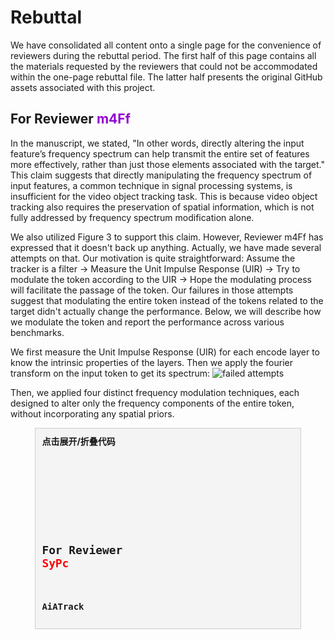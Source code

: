 # Rebuttal
We have consolidated all content onto a single page for the convenience of reviewers during the rebuttal period. The first half of this page contains all the materials requested by the reviewers that could not be accommodated within the one-page rebuttal file. The latter half presents the original GitHub assets associated with this project.

## For Reviewer <span style="color:DarkViolet;">m4Ff</span>
In the manuscript, we stated, "In other words, directly altering the input feature’s frequency spectrum can help transmit the entire set of features more effectively, rather than just those elements associated with the target." This claim suggests that directly manipulating the frequency spectrum of input features, a common technique in signal processing systems, is insufficient for the video object tracking task. This is because video object tracking also requires the preservation of spatial information, which is not fully addressed by frequency spectrum modification alone.

We also utilized Figure 3 to support this claim. However, Reviewer m4Ff has expressed that it doesn't back up anything. Actually, we have made several attempts on that. Our motivation is quite straightforward: Assume the tracker is a filter → Measure the Unit Impulse Response (UIR) → Try to modulate the token according to the UIR → Hope the modulating process will facilitate the passage of the token. Our failures in those attempts suggest that modulating the entire token instead of the tokens related to the target didn't actually change the performance. Below, we will describe how we modulate the token and report the performance across various benchmarks.

We first measure the Unit Impulse Response (UIR) for each encode layer to know the intrinsic properties of the layers. Then we apply the fourier transform on the input token to get its spectrum:
![failed attempts](https://github.com/user-attachments/assets/8cd628c0-d78e-45a6-aa47-1e207352feea)

Then, we applied four distinct frequency modulation techniques, each designed to alter only the frequency components of the entire token, without incorporating any spatial priors.
<!DOCTYPE html>
<html lang="en">
<head>
    <meta charset="UTF-8">
    <meta name="viewport" content="width=device-width, initial-scale=1.0">
    <title>Code Folding and Scroll</title>
    <style>
        .code-container {
            width: 80%;
            margin: 0 auto;
            background-color: #f4f4f4;
            border: 1px solid #ccc;
            padding: 10px;
            max-height: 300px;
            overflow-y: auto;
        }
        .code-header {
            cursor: pointer;
            font-weight: bold;
            margin-bottom: 10px;
        }
        .code-content {
            display: none;
        }
        .code-content pre {
            margin: 0;
        }
    </style>
</head>
<body>

<div class="code-container">
    <div class="code-header" onclick="toggleCode('code1')">点击展开/折叠代码</div>
    <div class="code-content" id="code1">
        <pre><code>

def dist(number, mean_list,std_list, tolerance=0.1, adjustment_factor=10):
    mean_value = np.mean(mean_list)
    std_dev_value = sum(std_list)/(len(std_list)**0.5)

    # Compute the PDF for the given number
    target_probability = norm.pdf(number, mean_value, std_dev_value)

    # Compute the PDF for each sample in vector_list
    #print(np.sum(target_probability))
    # Adjust the probability based on the distribution of vector_list
    adjusted_probability = target_probability / np.sum(target_probability)

    # Apply an adjustment factor to make the probabilities relatively larger
    adjusted_probability *= adjustment_factor

    return adjusted_probability

def dd(data, threshold=3.5):
    data_mean = np.mean(data)
    data_std = np.std(data)
    z_scores = np.abs((data - data_mean) / data_std)

    # 计算每个位置为异常值的概率
    outlier_probs = 1.0 / (1.0 + np.exp(-z_scores))

    return outlier_probs

def cos_window(sz):
    cos_window = np.hanning(int(sz[1]))[:, np.newaxis].dot(np.hanning(int(sz[0]))[np.newaxis, :])
    return cos_window

class BaseModulator():
    def __init__(self, freq):
        self.freq
    def _modulate_(self,image):
        pass
    

class Modulator1(BaseModulator):
    def __init__(self, freq,log_flag=False):

        self.interp_factor=0.125
        
        # System Fourier Characteristic
        
        if log_flag:
            freq = freq.log()

        self.SFC = freq

        b,c,h,w = freq.shape
        tmp = freq

        tmp = tmp + 1e-6

        tmp = torch.roll(tmp, shifts=(int(h/2), int(w/2)), dims=(2, 3))

        tmp = tmp.mean(dim=(0, 1))
        min_index = torch.argmin(tmp.abs()).item()
        max_index_2d = (min_index // tmp.shape[1], min_index % tmp.shape[1])
        self.mh,self.mw = max_index_2d
        # -----------------------------------------------------------------------
        self.freq_charac = tmp.diag()[int(h/2):].cpu().detach().numpy()   
        self.freq_index = np.argmax(self.freq_charac)
        
        # -----------------------------------------------------------------------

        tmp = tmp/tmp.sum()

        self.mover = tmp
        self.H = 0
        self.modulator = None
        self.score_list = []
        self.score = 0
        self.d = 0
        self.mean = []
        self.std = []

    def _preprocessing(self,img,cos_window,eps=1e-5):
        img=np.log(img+1)
        img=(img-np.mean(img))/(np.std(img)+eps)
        return cos_window*img
    
    def _rand_warp(self,img):
        h, w = img.shape[:2]
        C = .1
        ang = np.random.uniform(-C, C)
        c, s = np.cos(ang), np.sin(ang)
        W = np.array([[c + np.random.uniform(-C, C), -s + np.random.uniform(-C, C), 0],
                      [s + np.random.uniform(-C, C), c + np.random.uniform(-C, C), 0]])
        center_warp = np.array([[w / 2], [h / 2]])
        tmp = np.sum(W[:, :2], axis=1).reshape((2, 1))
        W[:, 2:] = center_warp - center_warp * tmp
        warped = cv2.warpAffine(img, W, (w, h), cv2.BORDER_REFLECT)
        return warped
        
    def _modulate_(self,image,coords):
        x,y,w,h = coords
        
        w = 1.5*w
        h = 1.5*h
        x1 = x - 1/4*w
        y1 = y- 1/4*h
        x2 = x + 5/4*w
        y2 = y + 5/4*h
        H,W,C = image.shape
        x1 = int(max(0,x1))
        y1 = int(max(0,y1))
        x2 = int(min(x2,W))
        y2 = int(min(y2,H))
        w = int(x2-x1)
        h = int(y2-y1)

        
        image_tmp = image
        #image_tmp = image.numpy()
        #image_tmp = image_tmp[0]
        #image_tmp = image_tmp.transpose((1, 2, 0))
        #print(image_tmp.shape)
        if len(image_tmp.shape)!=2:
            #print(image_tmp.shape,image_tmp.shape[2]==3)
            assert image_tmp.shape[2]==3
            image_tmp=cv2.cvtColor(image_tmp,cv2.COLOR_BGR2GRAY)
        image_tmp=image_tmp.astype(np.float32)/255
        #print(3)
        self._center=(x+w/2,y+h/2)
        self.w,self.h=w,h
        w,h=int(round(w)),int(round(h))
        #print(3)
        self.cos_window=cos_window((w,h))
        #print(3)
        self._fi=cv2.getRectSubPix(image_tmp,(w,h),self._center)
        #print(type(self._fi),self._fi.shape)
        #print(3)
        mover = self.mover
        mover = mover.detach().cpu().numpy()
        #print(type(mover),mover.shape,mover)
        real_part = mover.real
        imag_part = mover.imag
        resized_real = cv2.resize(real_part, (w, h), interpolation=cv2.INTER_LINEAR)
        resized_imag = cv2.resize(imag_part, (w, h), interpolation=cv2.INTER_LINEAR)
        mover = resized_real + 1j * resized_imag
        self._Ai=np.zeros_like(mover)
        self._Bi=np.zeros_like(mover)
        #print(3)
        fi=self._rand_warp(self._fi)
        Fi=np.fft.fft2(self._preprocessing(fi,self.cos_window))
        shift_h = int(h / 2)
        shift_w = int(w / 2)

        Fi = np.roll(Fi, shift=-shift_h, axis=0)

        Fi = np.roll(Fi, shift=-shift_w, axis=1)
        self._Ai=mover*np.conj(Fi)
        self._Bi=Fi*np.conj(Fi)
        if isinstance(self.H,int):
            self.H = self._Ai/self._Bi
        else:
            #print(self._Ai.shape,self.H.shape)
            H_shape = self.H.shape
            f = interp2d(np.arange(H_shape[1]), np.arange(H_shape[0]), self.H, kind='linear')
            Ai_shape = self._Ai.shape
            # 创建一个新的网格，对应于目标矩阵Ai的大小
            new_grid_x = np.arange(Ai_shape[1])
            new_grid_y = np.arange(Ai_shape[0])
            new_H = f(new_grid_x, new_grid_y)
            self.H =self.interp_factor*(mover*np.conj(Fi))/(Fi*np.conj(Fi))+(1-self.interp_factor)*new_H
        #Hi = torch.from_numpy(self.H).unsqueeze(0).unsqueeze(0).float()
        #print(Hi.shape)
        Hi = self.H
        img_fre=np.fft.fft2(image[y1:y2,x1:x2,:])
        shift_w = int(w / 2)
        shift_h = int(h/2)
        img_fre = np.roll(img_fre, shift=-shift_h, axis=0)
        img_fre = np.roll(img_fre, shift=-shift_w, axis=1)

        Gi=Hi[:,:,np.newaxis]*img_fre
        #print(Hi.shape,img_fre.shape,Gi.shape)
        Gi = np.roll(Gi, shift=-shift_h, axis=0)
        Gi = np.roll(Gi, shift=-shift_w, axis=1)
        

        gi = np.real(np.fft.ifft2(Gi))

        self.score_list.append(gi)
        self.score = gi
        gi = gi/gi.max()


        gi_tmp = gi*255

        img_fre = np.fft.fft2(image)
        num_offset = 60
        if len(self.mean)<num_offset:
            self.mean.append(np.mean(gi))
            self.std.append(np.std(gi))

            image[y1:y2,x1:x2,:] =  (1-gi)*image[y1:y2,x1:x2,:] + gi_tmp*gi
            
            

            # more
            #img_fre = torch.roll(img_fre, shifts=(int(self.mh), int(self.mw)), dims=(0, 1))
            
            img_fre = np.roll(img_fre, shift=-int(self.mh), axis=0)
            img_fre = np.roll(img_fre, shift=-int(self.mw), axis=1)
            

            img_modu = np.abs(np.fft.ifft2(img_fre))
            

            #print(gi.mean()) tensor(0.5128)
            #print(image.shape,gi.shape,img_modu.shape,gi.mean())
            # (432, 576, 3) (182, 76, 3) (432, 576, 3)
            # operands could not be broadcast together with shapes (234,108) (182,76)
            image = (1-gi.mean()*0.08)*image + gi.mean()*0.08*img_modu

            return image        
        elif len(self.mean) == num_offset:
            #print(len(self.score_list))

            self.d = dist(self.score,self.mean,self.std)
            d = self.d
            
            #print(d.max(),d.min())
            # more
            
            
            img_fre = np.roll(img_fre, shift=-int(self.mh), axis=0)
            img_fre = np.roll(img_fre, shift=-int(self.mw), axis=1)
            #print(d.max(),d.min())
            img_modu = np.abs(np.fft.ifft2(img_fre))
            
            d_tmp = d.min()
            
            image = (1-d_tmp*0.08)*image + d_tmp*0.08*img_modu
            return image
        else:

            #self.d = dist(self.score,self.score_list[1:-1])
            #d=self.d
            #print(self.d.shape)
            if self.d.shape[0] != int(y2-y1) or self.d.shape[1] != int(x2-x1):
                #print("reshaping")
                target_height = int(y2 - y1)
                target_width = int(x2 - x1)
                self.d = cv2.resize(self.d, (target_width, target_height), interpolation=cv2.INTER_NEAREST)  
            d = self.d    
            #print(gi_tmp.shape,d.shape,image[y1:y2,x1:x2,:].shape)
            image[y1:y2,x1:x2,:] =  (1-d)*image[y1:y2,x1:x2,:] + gi_tmp*d
            #print(1)
            #print(gi_tmp.shape,d.shape,image[y1:y2,x1:x2,:].shape)
            image[y1:y2,x1:x2,:] =  (1-d)*image[y1:y2,x1:x2,:] + gi_tmp*d
            
            
            #print(d.max(),d.min())
            # more
            img_fre = np.roll(img_fre, shift=-int(self.mh), axis=0)
            img_fre = np.roll(img_fre, shift=-int(self.mw), axis=1)
            #print(d.max(),d.min())
            img_modu = np.abs(np.fft.ifft2(img_fre))
            
            #print(d.max(),d.min())
            #print(gi.mean()) tensor(0.5128)
            d_tmp = d.min()
            image = (1-d_tmp)*0.08*image + d_tmp*0.08*img_modu

            return image        
    @staticmethod
    def draw_freq(image):
        pass
    
    


class Modulator2(BaseModulator):
    def __init__(self, freq,log_flag=False):
        if log_flag:
            freq = freq.log()

        self.SFC = freq

        b,c,h,w = freq.shape
        tmp = freq

        tmp = tmp + 1e-6

        tmp = torch.roll(tmp, shifts=(int(h/2), int(w/2)), dims=(2, 3))

        tmp = tmp.mean(dim=(0, 1))
        min_index = torch.argmin(tmp.abs()).item()
        min_index_2d = (min_index // tmp.shape[1], min_index % tmp.shape[1])
        self.mh,self.mw = min_index_2d
        # -----------------------------------------------------------------------
        self.freq_charac = tmp.diag()[int(h/2):].cpu().detach().numpy()   
        self.freq_index = np.argmax(self.freq_charac)
        
        # -----------------------------------------------------------------------

        tmp = tmp/tmp.sum()

        self.mover = tmp
        self.H = 0
        self.modulator = None
        self.score_list = []
        self.score = 0
        self.d = 0

    def _preprocessing(self,img,cos_window,eps=1e-5):
        img=np.log(img+1)
        img=(img-np.mean(img))/(np.std(img)+eps)
        return cos_window*img
    
    def _rand_warp(self,img):
        h, w = img.shape[:2]
        C = .1
        ang = np.random.uniform(-C, C)
        c, s = np.cos(ang), np.sin(ang)
        W = np.array([[c + np.random.uniform(-C, C), -s + np.random.uniform(-C, C), 0],
                      [s + np.random.uniform(-C, C), c + np.random.uniform(-C, C), 0]])
        center_warp = np.array([[w / 2], [h / 2]])
        tmp = np.sum(W[:, :2], axis=1).reshape((2, 1))
        W[:, 2:] = center_warp - center_warp * tmp
        warped = cv2.warpAffine(img, W, (w, h), cv2.BORDER_REFLECT)
        return warped
        
    def _modulate_(self,image,coords):
        x,y,w,h = coords
        w = 1.5*w
        h = 1.5*h
        x1 = x - 1/4*w
        y1 = y- 1/4*h
        x2 = x + 5/4*w
        y2 = y + 5/4*h
        H,W,C = image.shape
        x1 = int(max(0,x1))
        y1 = int(max(0,y1))
        x2 = int(min(x2,W))
        y2 = int(min(y2,H))
        w = int(x2-x1)
        h = int(y2-y1)

        image_tmp = image
        if len(image_tmp.shape)!=2:
            assert image_tmp.shape[2]==3
            image_tmp=cv2.cvtColor(image_tmp,cv2.COLOR_BGR2GRAY)
        image_tmp=image_tmp.astype(np.float32)/255
        self._center=(x+w/2,y+h/2)
        self.w,self.h=w,h
        w,h=int(round(w)),int(round(h))
        self.cos_window=cos_window((w,h))
        self._fi=cv2.getRectSubPix(image_tmp,(w,h),self._center)
        mover = self.mover
        mover = mover.detach().cpu().numpy()
        real_part = mover.real
        imag_part = mover.imag
        resized_real = cv2.resize(real_part, (w, h), interpolation=cv2.INTER_LINEAR)
        resized_imag = cv2.resize(imag_part, (w, h), interpolation=cv2.INTER_LINEAR)
        mover = resized_real + 1j * resized_imag
        mover = np.abs(mover)
        # dd
        mover_prob = dd(mover)
        self._Ai=np.zeros_like(mover)
        self._Bi=np.zeros_like(mover)
        #print(3)
        fi=self._fi
        Fi=np.fft.fft2(self._preprocessing(fi,self.cos_window))
        shift_h = int(h / 2)
        shift_w = int(w / 2)

        Fi = np.roll(Fi, shift=-shift_h, axis=0)
        Fi = (1-mover_prob)*Fi
        Fi = np.roll(Fi, shift=-shift_w, axis=1)
        
        pic = np.real(np.fft.ifft2(Fi))
        #print(mover_prob.max(),mover_prob.min())
        #print(mover_prob[:,:,np.newaxis].shape,pic.shape,image[y1:y2,x1:x2,:].shape)
        # torch.Size([182, 76, 1]) (182, 76) (182, 76, 3)
        image[y1:y2,x1:x2,:] =  (1-0.28*mover_prob[:,:,np.newaxis])*pic[:,:,np.newaxis] + 0.28*mover_prob[:,:,np.newaxis]*image[y1:y2,x1:x2,:]
        #print(2)
        return image        
    @staticmethod
    def draw_freq(image):
        pass


class Modulator3(BaseModulator):
    def __init__(self, freq,log_flag=False):
        if log_flag:
            freq = freq.log()

        self.SFC = freq

        b,c,h,w = freq.shape
        
        
        h_t = np.linspace(0,1,h)
        w_t = np.linspace(0,1,w)
        h_fc = 0
        w_fc = 0
        for i in range(h):
            h_fc = h_fc + np.cos(2*np.pi*(i+1)*h_t)
        for j in range(w):
            w_fc = w_fc + np.cos(2*np.pi*(j+1)*w_t)
        #print(h_fc.shape,w_fc.shape,h,w)
        m1,m2 = np.meshgrid(h_fc, w_fc)
        self.mover = m1*m2
        tmp = freq

        tmp = tmp + 1e-6

        tmp = torch.roll(tmp, shifts=(int(h/2), int(w/2)), dims=(2, 3))

        tmp = tmp.mean(dim=(0, 1))
        
        tmp = tmp/tmp.sum()

        self.weight = tmp.detach().cpu().numpy()
        

    def _preprocessing(self,img,cos_window,eps=1e-5):
        img=np.log(img+1)
        img=(img-np.mean(img))/(np.std(img)+eps)
        return cos_window*img
    
    def _rand_warp(self,img):
        h, w = img.shape[:2]
        C = .1
        ang = np.random.uniform(-C, C)
        c, s = np.cos(ang), np.sin(ang)
        W = np.array([[c + np.random.uniform(-C, C), -s + np.random.uniform(-C, C), 0],
                      [s + np.random.uniform(-C, C), c + np.random.uniform(-C, C), 0]])
        center_warp = np.array([[w / 2], [h / 2]])
        tmp = np.sum(W[:, :2], axis=1).reshape((2, 1))
        W[:, 2:] = center_warp - center_warp * tmp
        warped = cv2.warpAffine(img, W, (w, h), cv2.BORDER_REFLECT)
        return warped
        
    def _modulate_(self,image,coords):
        x,y,w,h = coords
        w = 1.5*w
        h = 1.5*h
        x1 = x - 1/4*w
        y1 = y- 1/4*h
        x2 = x + 5/4*w
        y2 = y + 5/4*h
        H,W,C = image.shape
        x1 = int(max(0,x1))
        y1 = int(max(0,y1))
        x2 = int(min(x2,W))
        y2 = int(min(y2,H))
        w = int(x2-x1)
        h = int(y2-y1)
        mover = self.mover
        weight = self.weight
        
        hh,ww = mover.shape

        img_tmp = cv2.resize(image[y1:y2,x1:x2,:], (ww, hh), interpolation=cv2.INTER_LINEAR)
        
        img_tmp =  (1-0.28*weight[:,:,None])*img_tmp + 0.28*weight[:,:,None]*mover[:,:,None]*img_tmp

        img_tmp = img_tmp-img_tmp.min()
        img_tmp = img_tmp/img_tmp.max()*255
        img_tmp = img_tmp.astype(np.uint8)
        image[y1:y2,x1:x2,:] = cv2.resize(img_tmp,(w,h), interpolation=cv2.INTER_LINEAR)

        return image
        print("not jump!")
        image_tmp = image
        if len(image_tmp.shape)!=2:
            assert image_tmp.shape[2]==3
            image_tmp=cv2.cvtColor(image_tmp,cv2.COLOR_BGR2GRAY)
        image_tmp=image_tmp.astype(np.float32)/255
        self._center=(x+w/2,y+h/2)
        self.w,self.h=w,h
        w,h=int(round(w)),int(round(h))
        self.cos_window=cos_window((w,h))
        self._fi=cv2.getRectSubPix(image_tmp,(w,h),self._center)
        
        
        mover = self.mover
        mover = mover.detach().cpu().numpy()
        real_part = mover.real
        imag_part = mover.imag
        resized_real = cv2.resize(real_part, (w, h), interpolation=cv2.INTER_LINEAR)
        resized_imag = cv2.resize(imag_part, (w, h), interpolation=cv2.INTER_LINEAR)
        mover = resized_real + 1j * resized_imag
        mover = np.abs(mover)
        # dd
        mover_prob = dd(mover)
        self._Ai=np.zeros_like(mover)
        self._Bi=np.zeros_like(mover)
        #print(3)
        fi=self._fi
        Fi=np.fft.fft2(self._preprocessing(fi,self.cos_window))
        shift_h = int(h / 2)
        shift_w = int(w / 2)

        Fi = np.roll(Fi, shift=-shift_h, axis=0)
        Fi = (1-mover_prob)*Fi
        Fi = np.roll(Fi, shift=-shift_w, axis=1)
        
        pic = np.real(np.fft.ifft2(Fi))
        #print(mover_prob.max(),mover_prob.min())
        #print(mover_prob[:,:,np.newaxis].shape,pic.shape,image[y1:y2,x1:x2,:].shape)
        # torch.Size([182, 76, 1]) (182, 76) (182, 76, 3)
        image[y1:y2,x1:x2,:] =  (1-0.28*mover_prob[:,:,np.newaxis])*pic[:,:,np.newaxis] + 0.28*mover_prob[:,:,np.newaxis]*image[y1:y2,x1:x2,:]
        #print(2)
        return image        
    @staticmethod
    def draw_freq(image):
        pass

class Modulator4(BaseModulator):
    def __init__(self, freq,log_flag=False):

        self.interp_factor=0.125
        
        # System Fourier Characteristic
        
        if log_flag:
            freq = freq.log()

        self.SFC = freq

        b,c,h,w = freq.shape
        tmp = freq

        tmp = tmp + 1e-6

        tmp = torch.roll(tmp, shifts=(int(h/2), int(w/2)), dims=(2, 3))

        tmp = tmp.mean(dim=(0, 1))
        min_index = torch.argmin(tmp.abs()).item()
        max_index_2d = (min_index // tmp.shape[1], min_index % tmp.shape[1])
        self.mh,self.mw = max_index_2d
        # -----------------------------------------------------------------------
        self.freq_charac = tmp.diag()[int(h/2):].cpu().detach().numpy()   
        self.freq_index = np.argmax(self.freq_charac)
        
        # -----------------------------------------------------------------------

        tmp = tmp/tmp.sum()

        self.mover = tmp
        self.H = 0
        self.modulator = None
        self.score_list = []
        self.score = 0
        self.d = 0
        self.mean = []
        self.std = []

    def _preprocessing(self,img,cos_window,eps=1e-5):
        img=np.log(img+1)
        img=(img-np.mean(img))/(np.std(img)+eps)
        return cos_window*img
    
    def _rand_warp(self,img):
        h, w = img.shape[:2]
        C = .1
        ang = np.random.uniform(-C, C)
        c, s = np.cos(ang), np.sin(ang)
        W = np.array([[c + np.random.uniform(-C, C), -s + np.random.uniform(-C, C), 0],
                      [s + np.random.uniform(-C, C), c + np.random.uniform(-C, C), 0]])
        center_warp = np.array([[w / 2], [h / 2]])
        tmp = np.sum(W[:, :2], axis=1).reshape((2, 1))
        W[:, 2:] = center_warp - center_warp * tmp
        warped = cv2.warpAffine(img, W, (w, h), cv2.BORDER_REFLECT)
        return warped
        
    def _modulate_(self,image,coords):
        x,y,w,h = coords
        
        w = 1.5*w
        h = 1.5*h
        x1 = x - 1/4*w
        y1 = y- 1/4*h
        x2 = x + 5/4*w
        y2 = y + 5/4*h
        H,W,C = image.shape
        x1 = int(max(0,x1))
        y1 = int(max(0,y1))
        x2 = int(min(x2,W))
        y2 = int(min(y2,H))
        w = int(x2-x1)
        h = int(y2-y1)

        
        image_tmp = image
        #image_tmp = image.numpy()
        #image_tmp = image_tmp[0]
        #image_tmp = image_tmp.transpose((1, 2, 0))
        #print(image_tmp.shape)
        if len(image_tmp.shape)!=2:
            #print(image_tmp.shape,image_tmp.shape[2]==3)
            assert image_tmp.shape[2]==3
            image_tmp=cv2.cvtColor(image_tmp,cv2.COLOR_BGR2GRAY)
        image_tmp=image_tmp.astype(np.float32)/255
        #print(3)
        self._center=(x+w/2,y+h/2)
        self.w,self.h=w,h
        w,h=int(round(w)),int(round(h))
        #print(3)
        self.cos_window=cos_window((w,h))
        #print(3)
        self._fi=cv2.getRectSubPix(image_tmp,(w,h),self._center)
        #print(type(self._fi),self._fi.shape)
        #print(3)
        mover = self.mover
        mover = mover.detach().cpu().numpy()
        #print(type(mover),mover.shape,mover)
        real_part = mover.real
        imag_part = mover.imag
        resized_real = cv2.resize(real_part, (w, h), interpolation=cv2.INTER_LINEAR)
        resized_imag = cv2.resize(imag_part, (w, h), interpolation=cv2.INTER_LINEAR)
        mover = resized_real + 1j * resized_imag
        self._Ai=np.zeros_like(mover)
        self._Bi=np.zeros_like(mover)
        #print(3)
        fi=self._rand_warp(self._fi)
        Fi=np.fft.fft2(self._preprocessing(fi,self.cos_window))
        shift_h = int(h / 2)
        shift_w = int(w / 2)

        Fi = np.roll(Fi, shift=-shift_h, axis=0)

        Fi = np.roll(Fi, shift=-shift_w, axis=1)
        self._Ai=mover*np.conj(Fi)
        self._Bi=Fi*np.conj(Fi)
        if isinstance(self.H,int):
            self.H = self._Ai/self._Bi
        else:
            #print(self._Ai.shape,self.H.shape)
            H_shape = self.H.shape
            f = interp2d(np.arange(H_shape[1]), np.arange(H_shape[0]), self.H, kind='linear')
            Ai_shape = self._Ai.shape
            # 创建一个新的网格，对应于目标矩阵Ai的大小
            new_grid_x = np.arange(Ai_shape[1])
            new_grid_y = np.arange(Ai_shape[0])
            new_H = f(new_grid_x, new_grid_y)
            self.H =self.interp_factor*(mover*np.conj(Fi))/(Fi*np.conj(Fi))+(1-self.interp_factor)*new_H
        #Hi = torch.from_numpy(self.H).unsqueeze(0).unsqueeze(0).float()
        #print(Hi.shape)
        Hi = self.H
        img_fre=np.fft.fft2(image[y1:y2,x1:x2,:])
        shift_w = int(w / 2)
        shift_h = int(h/2)
        img_fre = np.roll(img_fre, shift=-shift_h, axis=0)
        img_fre = np.roll(img_fre, shift=-shift_w, axis=1)

        Gi=Hi[:,:,np.newaxis]*img_fre
        #print(Hi.shape,img_fre.shape,Gi.shape)
        Gi = np.roll(Gi, shift=-shift_h, axis=0)
        Gi = np.roll(Gi, shift=-shift_w, axis=1)
        

        gi = np.real(np.fft.ifft2(Gi))

        self.score_list.append(gi)
        self.score = gi
        gi = gi/gi.max()


        gi_tmp = gi*255

        img_fre = np.fft.fft2(image)
        num_offset = 60
        if len(self.mean)<num_offset:
            self.mean.append(np.mean(gi))
            self.std.append(np.std(gi))

            image[y1:y2,x1:x2,:] =  (1-gi)*image[y1:y2,x1:x2,:] + gi_tmp*gi
            
            

            # more
            #img_fre = torch.roll(img_fre, shifts=(int(self.mh), int(self.mw)), dims=(0, 1))
            
            img_fre = np.roll(img_fre, shift=-int(self.mh), axis=0)
            img_fre = np.roll(img_fre, shift=-int(self.mw), axis=1)
            

            img_modu = np.abs(np.fft.ifft2(img_fre))
            

            #print(gi.mean()) tensor(0.5128)
            #print(image.shape,gi.shape,img_modu.shape,gi.mean())
            # (432, 576, 3) (182, 76, 3) (432, 576, 3)
            # operands could not be broadcast together with shapes (234,108) (182,76)
            image = (1-gi.mean()*0.08)*image + gi.mean()*0.08*img_modu

            return image
        </code></pre>
    </div>
</div>

<script>
    function toggleCode(id) {
        var codeContent = document.getElementById(id);
        if (codeContent.style.display === "none") {
            codeContent.style.display = "block";
        } else {
            codeContent.style.display = "none";
        }
    }
</script>
</body>
</html>

## For Reviewer <span style="color:red;">SyPc</span>

### AiATrack
>If you find the images on this anonymous GitHub page too small, you can right-click on the image, select "Open image in new tab," and then download the file. All images are in SVG format, which can be scaled up without loss of quality.

![UIR Figure 1](sup/pics/UIR/fig1.svg)

![UIR Figure 2](sup/pics/UIR/fig2.svg)

### ARTrack
>If you find the images on this anonymous GitHub page too small, you can right-click on the image, select "Open image in new tab," and then download the file. All images are in SVG format, which can be scaled up without loss of quality.

![UIR Figure 3](sup/pics/UIR/fig3.svg)

![UIR Figure 4](sup/pics/UIR/fig4.svg)

![UIR Figure 5](sup/pics/UIR/fig5.svg)

![UIR Figure 6](sup/pics/UIR/fig6.svg)

### Mixformer
>If you find the images on this anonymous GitHub page too small, you can right-click on the image, select "Open image in new tab," and then download the file. All images are in SVG format, which can be scaled up without loss of quality.

![UIR Figure 7](sup/pics/UIR/fig7.svg)

#### &nbsp;&nbsp;&nbsp;&nbsp;&nbsp;&nbsp;&nbsp;&nbsp;&nbsp;&nbsp;&nbsp;&nbsp;&nbsp;&nbsp;&nbsp;&nbsp;&nbsp;&nbsp;Encoder Layer 5 &nbsp;&nbsp;&nbsp;&nbsp;&nbsp;&nbsp;&nbsp;&nbsp;&nbsp;&nbsp;&nbsp;&nbsp;&nbsp;&nbsp;&nbsp;&nbsp;&nbsp;&nbsp;&nbsp;&nbsp;&nbsp;&nbsp;&nbsp;&nbsp;&nbsp;&nbsp;&nbsp;&nbsp;&nbsp;&nbsp; Encoder Layer 6  &nbsp;&nbsp;&nbsp;&nbsp;&nbsp;&nbsp;&nbsp;&nbsp;&nbsp;&nbsp;&nbsp;&nbsp;&nbsp;&nbsp;&nbsp;&nbsp;&nbsp;&nbsp;&nbsp;&nbsp;&nbsp;&nbsp;&nbsp;&nbsp;&nbsp;&nbsp;&nbsp;&nbsp;&nbsp;&nbsp;               Encoder Layer 7 &nbsp;&nbsp;&nbsp;&nbsp;&nbsp;&nbsp;&nbsp;&nbsp;&nbsp;&nbsp;&nbsp;&nbsp;&nbsp;&nbsp;&nbsp;&nbsp;&nbsp;&nbsp;&nbsp;&nbsp;&nbsp;&nbsp;&nbsp;&nbsp;&nbsp;&nbsp;&nbsp;&nbsp;&nbsp;&nbsp;                Encoder Layer 8
![UIR Figure 8](sup/pics/UIR/fig8.png)

#### &nbsp;&nbsp;&nbsp;&nbsp;&nbsp;&nbsp;&nbsp;&nbsp;&nbsp;&nbsp;&nbsp;&nbsp;&nbsp;&nbsp;&nbsp;&nbsp;&nbsp;&nbsp;Encoder Layer 9 &nbsp;&nbsp;&nbsp;&nbsp;&nbsp;&nbsp;&nbsp;&nbsp;&nbsp;&nbsp;&nbsp;&nbsp;&nbsp;&nbsp;&nbsp;&nbsp;&nbsp;&nbsp;&nbsp;&nbsp;&nbsp;&nbsp;&nbsp;&nbsp;&nbsp;&nbsp;&nbsp;&nbsp;&nbsp;&nbsp; Encoder Layer 10  &nbsp;&nbsp;&nbsp;&nbsp;&nbsp;&nbsp;&nbsp;&nbsp;&nbsp;&nbsp;&nbsp;&nbsp;&nbsp;&nbsp;&nbsp;&nbsp;&nbsp;&nbsp;&nbsp;&nbsp;&nbsp;&nbsp;&nbsp;&nbsp;&nbsp;&nbsp;&nbsp;&nbsp;&nbsp;&nbsp;               Encoder Layer 11 &nbsp;&nbsp;&nbsp;&nbsp;&nbsp;&nbsp;&nbsp;&nbsp;&nbsp;&nbsp;&nbsp;&nbsp;&nbsp;&nbsp;&nbsp;&nbsp;&nbsp;&nbsp;&nbsp;&nbsp;&nbsp;&nbsp;&nbsp;&nbsp;&nbsp;&nbsp;&nbsp;&nbsp;&nbsp;&nbsp;                Encoder Layer 12
![UIR Figure 9](sup/pics/UIR/fig9.png)

![UIR Figure 10](sup/pics/UIR/fig10.svg)

### ODTrack
>If you find the images on this anonymous GitHub page too small, you can right-click on the image, select "Open image in new tab," and then download the file. All images are in SVG format, which can be scaled up without loss of quality.

#### &nbsp;&nbsp;&nbsp;&nbsp;&nbsp;&nbsp;&nbsp;&nbsp;&nbsp;&nbsp;&nbsp;&nbsp;&nbsp;&nbsp;&nbsp;&nbsp;&nbsp;&nbsp;Encoder Layer 1 &nbsp;&nbsp;&nbsp;&nbsp;&nbsp;&nbsp;&nbsp;&nbsp;&nbsp;&nbsp;&nbsp;&nbsp;&nbsp;&nbsp;&nbsp;&nbsp;&nbsp;&nbsp;&nbsp;&nbsp;&nbsp;&nbsp;&nbsp;&nbsp;&nbsp;&nbsp;&nbsp;&nbsp;&nbsp;&nbsp; Encoder Layer 2  &nbsp;&nbsp;&nbsp;&nbsp;&nbsp;&nbsp;&nbsp;&nbsp;&nbsp;&nbsp;&nbsp;&nbsp;&nbsp;&nbsp;&nbsp;&nbsp;&nbsp;&nbsp;&nbsp;&nbsp;&nbsp;&nbsp;&nbsp;&nbsp;&nbsp;&nbsp;&nbsp;&nbsp;&nbsp;&nbsp;               Encoder Layer 3 &nbsp;&nbsp;&nbsp;&nbsp;&nbsp;&nbsp;&nbsp;&nbsp;&nbsp;&nbsp;&nbsp;&nbsp;&nbsp;&nbsp;&nbsp;&nbsp;&nbsp;&nbsp;&nbsp;&nbsp;&nbsp;&nbsp;&nbsp;&nbsp;&nbsp;&nbsp;&nbsp;&nbsp;&nbsp;&nbsp;                Encoder Layer 4
![UIR Figure 11](sup/pics/UIR/fig11.png)

#### &nbsp;&nbsp;&nbsp;&nbsp;&nbsp;&nbsp;&nbsp;&nbsp;&nbsp;&nbsp;&nbsp;&nbsp;&nbsp;&nbsp;&nbsp;&nbsp;&nbsp;&nbsp;Encoder Layer 5 &nbsp;&nbsp;&nbsp;&nbsp;&nbsp;&nbsp;&nbsp;&nbsp;&nbsp;&nbsp;&nbsp;&nbsp;&nbsp;&nbsp;&nbsp;&nbsp;&nbsp;&nbsp;&nbsp;&nbsp;&nbsp;&nbsp;&nbsp;&nbsp;&nbsp;&nbsp;&nbsp;&nbsp;&nbsp;&nbsp; Encoder Layer 6  &nbsp;&nbsp;&nbsp;&nbsp;&nbsp;&nbsp;&nbsp;&nbsp;&nbsp;&nbsp;&nbsp;&nbsp;&nbsp;&nbsp;&nbsp;&nbsp;&nbsp;&nbsp;&nbsp;&nbsp;&nbsp;&nbsp;&nbsp;&nbsp;&nbsp;&nbsp;&nbsp;&nbsp;&nbsp;&nbsp;               Encoder Layer 7 &nbsp;&nbsp;&nbsp;&nbsp;&nbsp;&nbsp;&nbsp;&nbsp;&nbsp;&nbsp;&nbsp;&nbsp;&nbsp;&nbsp;&nbsp;&nbsp;&nbsp;&nbsp;&nbsp;&nbsp;&nbsp;&nbsp;&nbsp;&nbsp;&nbsp;&nbsp;&nbsp;&nbsp;&nbsp;&nbsp;                Encoder Layer 8
![UIR Figure 12](sup/pics/UIR/fig12.png)

#### &nbsp;&nbsp;&nbsp;&nbsp;&nbsp;&nbsp;&nbsp;&nbsp;&nbsp;&nbsp;&nbsp;&nbsp;&nbsp;&nbsp;&nbsp;&nbsp;&nbsp;&nbsp;Encoder Layer 9 &nbsp;&nbsp;&nbsp;&nbsp;&nbsp;&nbsp;&nbsp;&nbsp;&nbsp;&nbsp;&nbsp;&nbsp;&nbsp;&nbsp;&nbsp;&nbsp;&nbsp;&nbsp;&nbsp;&nbsp;&nbsp;&nbsp;&nbsp;&nbsp;&nbsp;&nbsp;&nbsp;&nbsp;&nbsp;&nbsp; Encoder Layer 10  &nbsp;&nbsp;&nbsp;&nbsp;&nbsp;&nbsp;&nbsp;&nbsp;&nbsp;&nbsp;&nbsp;&nbsp;&nbsp;&nbsp;&nbsp;&nbsp;&nbsp;&nbsp;&nbsp;&nbsp;&nbsp;&nbsp;&nbsp;&nbsp;&nbsp;&nbsp;&nbsp;&nbsp;&nbsp;&nbsp;               Encoder Layer 11 &nbsp;&nbsp;&nbsp;&nbsp;&nbsp;&nbsp;&nbsp;&nbsp;&nbsp;&nbsp;&nbsp;&nbsp;&nbsp;&nbsp;&nbsp;&nbsp;&nbsp;&nbsp;&nbsp;&nbsp;&nbsp;&nbsp;&nbsp;&nbsp;&nbsp;&nbsp;&nbsp;&nbsp;&nbsp;&nbsp;                Encoder Layer 12
![UIR Figure 13](sup/pics/UIR/fig13.png)

#### &nbsp;&nbsp;&nbsp;&nbsp;&nbsp;&nbsp;&nbsp;&nbsp;&nbsp;&nbsp;&nbsp;&nbsp;&nbsp;&nbsp;&nbsp;&nbsp;&nbsp;&nbsp;Encoder Layer 13 &nbsp;&nbsp;&nbsp;&nbsp;&nbsp;&nbsp;&nbsp;&nbsp;&nbsp;&nbsp;&nbsp;&nbsp;&nbsp;&nbsp;&nbsp;&nbsp;&nbsp;&nbsp;&nbsp;&nbsp;&nbsp;&nbsp;&nbsp;&nbsp;&nbsp;&nbsp;&nbsp;&nbsp;&nbsp;&nbsp; Encoder Layer 14  &nbsp;&nbsp;&nbsp;&nbsp;&nbsp;&nbsp;&nbsp;&nbsp;&nbsp;&nbsp;&nbsp;&nbsp;&nbsp;&nbsp;&nbsp;&nbsp;&nbsp;&nbsp;&nbsp;&nbsp;&nbsp;&nbsp;&nbsp;&nbsp;&nbsp;&nbsp;&nbsp;&nbsp;&nbsp;&nbsp;               Encoder Layer 15 &nbsp;&nbsp;&nbsp;&nbsp;&nbsp;&nbsp;&nbsp;&nbsp;&nbsp;&nbsp;&nbsp;&nbsp;&nbsp;&nbsp;&nbsp;&nbsp;&nbsp;&nbsp;&nbsp;&nbsp;&nbsp;&nbsp;&nbsp;&nbsp;&nbsp;&nbsp;&nbsp;&nbsp;&nbsp;&nbsp;                Encoder Layer 16
![UIR Figure 14](sup/pics/UIR/fig14.png)

#### &nbsp;&nbsp;&nbsp;&nbsp;&nbsp;&nbsp;&nbsp;&nbsp;&nbsp;&nbsp;&nbsp;&nbsp;&nbsp;&nbsp;&nbsp;&nbsp;&nbsp;&nbsp;Encoder Layer 17 &nbsp;&nbsp;&nbsp;&nbsp;&nbsp;&nbsp;&nbsp;&nbsp;&nbsp;&nbsp;&nbsp;&nbsp;&nbsp;&nbsp;&nbsp;&nbsp;&nbsp;&nbsp;&nbsp;&nbsp;&nbsp;&nbsp;&nbsp;&nbsp;&nbsp;&nbsp;&nbsp;&nbsp;&nbsp;&nbsp; Encoder Layer 18  &nbsp;&nbsp;&nbsp;&nbsp;&nbsp;&nbsp;&nbsp;&nbsp;&nbsp;&nbsp;&nbsp;&nbsp;&nbsp;&nbsp;&nbsp;&nbsp;&nbsp;&nbsp;&nbsp;&nbsp;&nbsp;&nbsp;&nbsp;&nbsp;&nbsp;&nbsp;&nbsp;&nbsp;&nbsp;&nbsp;               Encoder Layer 19 &nbsp;&nbsp;&nbsp;&nbsp;&nbsp;&nbsp;&nbsp;&nbsp;&nbsp;&nbsp;&nbsp;&nbsp;&nbsp;&nbsp;&nbsp;&nbsp;&nbsp;&nbsp;&nbsp;&nbsp;&nbsp;&nbsp;&nbsp;&nbsp;&nbsp;&nbsp;&nbsp;&nbsp;&nbsp;&nbsp;                Encoder Layer 20
![UIR Figure 15](sup/pics/UIR/fig15.png)

#### &nbsp;&nbsp;&nbsp;&nbsp;&nbsp;&nbsp;&nbsp;&nbsp;&nbsp;&nbsp;&nbsp;&nbsp;&nbsp;&nbsp;&nbsp;&nbsp;&nbsp;&nbsp;Encoder Layer 21 &nbsp;&nbsp;&nbsp;&nbsp;&nbsp;&nbsp;&nbsp;&nbsp;&nbsp;&nbsp;&nbsp;&nbsp;&nbsp;&nbsp;&nbsp;&nbsp;&nbsp;&nbsp;&nbsp;&nbsp;&nbsp;&nbsp;&nbsp;&nbsp;&nbsp;&nbsp;&nbsp;&nbsp;&nbsp;&nbsp; Encoder Layer 22  &nbsp;&nbsp;&nbsp;&nbsp;&nbsp;&nbsp;&nbsp;&nbsp;&nbsp;&nbsp;&nbsp;&nbsp;&nbsp;&nbsp;&nbsp;&nbsp;&nbsp;&nbsp;&nbsp;&nbsp;&nbsp;&nbsp;&nbsp;&nbsp;&nbsp;&nbsp;&nbsp;&nbsp;&nbsp;&nbsp;               Encoder Layer 23 &nbsp;&nbsp;&nbsp;&nbsp;&nbsp;&nbsp;&nbsp;&nbsp;&nbsp;&nbsp;&nbsp;&nbsp;&nbsp;&nbsp;&nbsp;&nbsp;&nbsp;&nbsp;&nbsp;&nbsp;&nbsp;&nbsp;&nbsp;&nbsp;&nbsp;&nbsp;&nbsp;&nbsp;&nbsp;&nbsp;                Encoder Layer 24
![UIR Figure 16](sup/pics/UIR/fig16.png)

![UIR Figure 17](sup/pics/UIR/fig17.svg)

### OSTrack
>If you find the images on this anonymous GitHub page too small, you can right-click on the image, select "Open image in new tab," and then download the file. All images are in SVG format, which can be scaled up without loss of quality.

#### &nbsp;&nbsp;&nbsp;&nbsp;&nbsp;&nbsp;&nbsp;&nbsp;&nbsp;&nbsp;&nbsp;&nbsp;&nbsp;&nbsp;&nbsp;&nbsp;&nbsp;&nbsp;Encoder Layer 1 &nbsp;&nbsp;&nbsp;&nbsp;&nbsp;&nbsp;&nbsp;&nbsp;&nbsp;&nbsp;&nbsp;&nbsp;&nbsp;&nbsp;&nbsp;&nbsp;&nbsp;&nbsp;&nbsp;&nbsp;&nbsp;&nbsp;&nbsp;&nbsp;&nbsp;&nbsp;&nbsp;&nbsp;&nbsp;&nbsp; Encoder Layer 2  &nbsp;&nbsp;&nbsp;&nbsp;&nbsp;&nbsp;&nbsp;&nbsp;&nbsp;&nbsp;&nbsp;&nbsp;&nbsp;&nbsp;&nbsp;&nbsp;&nbsp;&nbsp;&nbsp;&nbsp;&nbsp;&nbsp;&nbsp;&nbsp;&nbsp;&nbsp;&nbsp;&nbsp;&nbsp;&nbsp;               Encoder Layer 3 &nbsp;&nbsp;&nbsp;&nbsp;&nbsp;&nbsp;&nbsp;&nbsp;&nbsp;&nbsp;&nbsp;&nbsp;&nbsp;&nbsp;&nbsp;&nbsp;&nbsp;&nbsp;&nbsp;&nbsp;&nbsp;&nbsp;&nbsp;&nbsp;&nbsp;&nbsp;&nbsp;&nbsp;&nbsp;&nbsp;                Encoder Layer 4
![UIR Figure 18](sup/pics/UIR/fig18.png)

#### &nbsp;&nbsp;&nbsp;&nbsp;&nbsp;&nbsp;&nbsp;&nbsp;&nbsp;&nbsp;&nbsp;&nbsp;&nbsp;&nbsp;&nbsp;&nbsp;&nbsp;&nbsp;Encoder Layer 5 &nbsp;&nbsp;&nbsp;&nbsp;&nbsp;&nbsp;&nbsp;&nbsp;&nbsp;&nbsp;&nbsp;&nbsp;&nbsp;&nbsp;&nbsp;&nbsp;&nbsp;&nbsp;&nbsp;&nbsp;&nbsp;&nbsp;&nbsp;&nbsp;&nbsp;&nbsp;&nbsp;&nbsp;&nbsp;&nbsp; Encoder Layer 6  &nbsp;&nbsp;&nbsp;&nbsp;&nbsp;&nbsp;&nbsp;&nbsp;&nbsp;&nbsp;&nbsp;&nbsp;&nbsp;&nbsp;&nbsp;&nbsp;&nbsp;&nbsp;&nbsp;&nbsp;&nbsp;&nbsp;&nbsp;&nbsp;&nbsp;&nbsp;&nbsp;&nbsp;&nbsp;&nbsp;               Encoder Layer 7 &nbsp;&nbsp;&nbsp;&nbsp;&nbsp;&nbsp;&nbsp;&nbsp;&nbsp;&nbsp;&nbsp;&nbsp;&nbsp;&nbsp;&nbsp;&nbsp;&nbsp;&nbsp;&nbsp;&nbsp;&nbsp;&nbsp;&nbsp;&nbsp;&nbsp;&nbsp;&nbsp;&nbsp;&nbsp;&nbsp;                Encoder Layer 8
![UIR Figure 19](sup/pics/UIR/fig19.png)

#### &nbsp;&nbsp;&nbsp;&nbsp;&nbsp;&nbsp;&nbsp;&nbsp;&nbsp;&nbsp;&nbsp;&nbsp;&nbsp;&nbsp;&nbsp;&nbsp;&nbsp;&nbsp;Encoder Layer 9 &nbsp;&nbsp;&nbsp;&nbsp;&nbsp;&nbsp;&nbsp;&nbsp;&nbsp;&nbsp;&nbsp;&nbsp;&nbsp;&nbsp;&nbsp;&nbsp;&nbsp;&nbsp;&nbsp;&nbsp;&nbsp;&nbsp;&nbsp;&nbsp;&nbsp;&nbsp;&nbsp;&nbsp;&nbsp;&nbsp; Encoder Layer 10  &nbsp;&nbsp;&nbsp;&nbsp;&nbsp;&nbsp;&nbsp;&nbsp;&nbsp;&nbsp;&nbsp;&nbsp;&nbsp;&nbsp;&nbsp;&nbsp;&nbsp;&nbsp;&nbsp;&nbsp;&nbsp;&nbsp;&nbsp;&nbsp;&nbsp;&nbsp;&nbsp;&nbsp;&nbsp;&nbsp;               Encoder Layer 11 &nbsp;&nbsp;&nbsp;&nbsp;&nbsp;&nbsp;&nbsp;&nbsp;&nbsp;&nbsp;&nbsp;&nbsp;&nbsp;&nbsp;&nbsp;&nbsp;&nbsp;&nbsp;&nbsp;&nbsp;&nbsp;&nbsp;&nbsp;&nbsp;&nbsp;&nbsp;&nbsp;&nbsp;&nbsp;&nbsp;                Encoder Layer 12
![UIR Figure 20](sup/pics/UIR/fig20.png)

![UIR Figure 21](sup/pics/UIR/fig21.svg)


### ProContEXT
>If you find the images on this anonymous GitHub page too small, you can right-click on the image, select "Open image in new tab," and then download the file. All images are in SVG format, which can be scaled up without loss of quality.

#### &nbsp;&nbsp;&nbsp;&nbsp;&nbsp;&nbsp;&nbsp;&nbsp;&nbsp;&nbsp;&nbsp;&nbsp;&nbsp;&nbsp;&nbsp;&nbsp;&nbsp;&nbsp;Encoder Layer 1 &nbsp;&nbsp;&nbsp;&nbsp;&nbsp;&nbsp;&nbsp;&nbsp;&nbsp;&nbsp;&nbsp;&nbsp;&nbsp;&nbsp;&nbsp;&nbsp;&nbsp;&nbsp;&nbsp;&nbsp;&nbsp;&nbsp;&nbsp;&nbsp;&nbsp;&nbsp;&nbsp;&nbsp;&nbsp;&nbsp; Encoder Layer 2  &nbsp;&nbsp;&nbsp;&nbsp;&nbsp;&nbsp;&nbsp;&nbsp;&nbsp;&nbsp;&nbsp;&nbsp;&nbsp;&nbsp;&nbsp;&nbsp;&nbsp;&nbsp;&nbsp;&nbsp;&nbsp;&nbsp;&nbsp;&nbsp;&nbsp;&nbsp;&nbsp;&nbsp;&nbsp;&nbsp;               Encoder Layer 3 &nbsp;&nbsp;&nbsp;&nbsp;&nbsp;&nbsp;&nbsp;&nbsp;&nbsp;&nbsp;&nbsp;&nbsp;&nbsp;&nbsp;&nbsp;&nbsp;&nbsp;&nbsp;&nbsp;&nbsp;&nbsp;&nbsp;&nbsp;&nbsp;&nbsp;&nbsp;&nbsp;&nbsp;&nbsp;&nbsp;                Encoder Layer 4
![UIR Figure 22](sup/pics/UIR/fig22.png)

#### &nbsp;&nbsp;&nbsp;&nbsp;&nbsp;&nbsp;&nbsp;&nbsp;&nbsp;&nbsp;&nbsp;&nbsp;&nbsp;&nbsp;&nbsp;&nbsp;&nbsp;&nbsp;Encoder Layer 5 &nbsp;&nbsp;&nbsp;&nbsp;&nbsp;&nbsp;&nbsp;&nbsp;&nbsp;&nbsp;&nbsp;&nbsp;&nbsp;&nbsp;&nbsp;&nbsp;&nbsp;&nbsp;&nbsp;&nbsp;&nbsp;&nbsp;&nbsp;&nbsp;&nbsp;&nbsp;&nbsp;&nbsp;&nbsp;&nbsp; Encoder Layer 6  &nbsp;&nbsp;&nbsp;&nbsp;&nbsp;&nbsp;&nbsp;&nbsp;&nbsp;&nbsp;&nbsp;&nbsp;&nbsp;&nbsp;&nbsp;&nbsp;&nbsp;&nbsp;&nbsp;&nbsp;&nbsp;&nbsp;&nbsp;&nbsp;&nbsp;&nbsp;&nbsp;&nbsp;&nbsp;&nbsp;               Encoder Layer 7 &nbsp;&nbsp;&nbsp;&nbsp;&nbsp;&nbsp;&nbsp;&nbsp;&nbsp;&nbsp;&nbsp;&nbsp;&nbsp;&nbsp;&nbsp;&nbsp;&nbsp;&nbsp;&nbsp;&nbsp;&nbsp;&nbsp;&nbsp;&nbsp;&nbsp;&nbsp;&nbsp;&nbsp;&nbsp;&nbsp;                Encoder Layer 8
![UIR Figure 23](sup/pics/UIR/fig23.png)

#### &nbsp;&nbsp;&nbsp;&nbsp;&nbsp;&nbsp;&nbsp;&nbsp;&nbsp;&nbsp;&nbsp;&nbsp;&nbsp;&nbsp;&nbsp;&nbsp;&nbsp;&nbsp;Encoder Layer 9 &nbsp;&nbsp;&nbsp;&nbsp;&nbsp;&nbsp;&nbsp;&nbsp;&nbsp;&nbsp;&nbsp;&nbsp;&nbsp;&nbsp;&nbsp;&nbsp;&nbsp;&nbsp;&nbsp;&nbsp;&nbsp;&nbsp;&nbsp;&nbsp;&nbsp;&nbsp;&nbsp;&nbsp;&nbsp;&nbsp; Encoder Layer 10  &nbsp;&nbsp;&nbsp;&nbsp;&nbsp;&nbsp;&nbsp;&nbsp;&nbsp;&nbsp;&nbsp;&nbsp;&nbsp;&nbsp;&nbsp;&nbsp;&nbsp;&nbsp;&nbsp;&nbsp;&nbsp;&nbsp;&nbsp;&nbsp;&nbsp;&nbsp;&nbsp;&nbsp;&nbsp;&nbsp;               Encoder Layer 11 &nbsp;&nbsp;&nbsp;&nbsp;&nbsp;&nbsp;&nbsp;&nbsp;&nbsp;&nbsp;&nbsp;&nbsp;&nbsp;&nbsp;&nbsp;&nbsp;&nbsp;&nbsp;&nbsp;&nbsp;&nbsp;&nbsp;&nbsp;&nbsp;&nbsp;&nbsp;&nbsp;&nbsp;&nbsp;&nbsp;                Encoder Layer 12
![UIR Figure 24](sup/pics/UIR/fig24.png)

![UIR Figure 25](sup/pics/UIR/fig25.svg)




# Divider Line
> :point_up_2: rebuttal ------------------------------------------ divider line ------------------------------------------ :point_down: Github Assets

# Strong Neck

The official implementation for the paper Tracker is Filter: A Bottleneck Structure for Visual Object Tracking

## Abstract
> Can traditional signal processing methods shine again in the era of deep learning? Recent advancements in visual object tracking with transformer-based models have undeniably boosted performance and robustness. Yet, many approaches still add significant complexity through new modules, often leading to higher computational demands without a guaranteed performance boost. In our groundbreaking work, we've uncovered a fascinating characteristic of well-trained vision transformer-based models: distinct unit impulse responses across different layers. This implies that each layer might have a unique passband for processing input features. To test this hypothesis, we've developed a novel Bottleneck structure, 'Strong Neck', which comprises just 5 processing steps and contains no learnable parameters. By seamlessly integrating this module into well-trained trackers, our method has not only achieved improved performance across 7 datasets but also set new state-of-the-art (SOTA) results on 6 of them. This remarkable achievement highlights the effectiveness of 'Strong Neck' in enhancing tracking performance with minimal computational overhead. Our code is available at Anonymized Repository.

